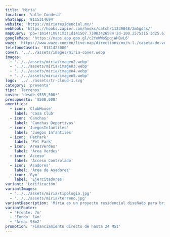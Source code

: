```yaml
---
title: 'Miria'
location: 'Valle Condesa'
whatsapp: '8115314694'
website: 'https://miriaresidencial.mx/'
webhook: 'https://hooks.zapier.com/hooks/catch/11239048/2m5gd4s/'
mapQuery: 'pb=!1m14!1m8!1m3!1d141507.73003426584!2d-100.2575315!3d25.6164061!3m2!1i1024!2i768!4f13.1!3m3!1m2!1s0x8662c33ddc09d07b%3A0xc335e692f5c4614e!2sCaseta%20de%20ventas%20-%20Valle%20Condesa!5e1!3m2!1sen!2sus!4v1728404162551!5m2!1sen!2sus'
googleMaps: 'https://maps.app.goo.gl/c2YoWWoSpqjWHQvL6'
waze: 'https://www.waze.com/en/live-map/directions/mx/n.l./caseta-de-ventas-valle-condesa?place=ChIJe9AJ3D3DYoYRTmHE9ZLmNcM'
telefonoCaseta: '8131423000'
cover: '../../assets/images/miria-cover.webp'
images:
  - '../../assets/miria/imagen2.webp'
  - '../../assets/miria/imagen3.webp'
  - '../../assets/miria/imagen4.webp'
  - '../../assets/miria/imagen5.webp'
logo: '../../assets/tr-cloud-1.svg'
category: 'preventa'
tipo: 'Terrenos'
costo: 'desde $535,500*'
presupuesto: '$500,000'
amenities:
  - icon: 'ClubHouse'
    label: 'Casa Club'
  - icon: 'Canchas'
    label: 'Canchas Deportivas'
  - icon: 'JuegosInfantiles'
    label: 'Juegos Infantiles'
  - icon: 'PetPark'
    label: 'Pet Park'
  - icon: 'AreasVerdes'
    label: 'Área Verdes'
  - icon: 'Acceso'
    label: 'Ácceso Controlado'
  - icon: 'Asadores'
    label: 'Área de Asadores'
  - icon: 'Gym'
    label: 'Ejercitadores'
variant: 'Lotificación'
variantImages:
  - '../../assets/miria/tipologia.jpg'
  - '../../assets/miria/terreno.jpg'
variantDescription: 'Miria es un proyecto residencial diseñado para brindarte tranquilidad y confort en un entorno natural y privilegiado, ideal para invertir o construir la casa que deseas.'
variantFooter:
  - 'Frente: 7m'
  - 'Fondo: 14m'
  - 'Área: 98m2'
promotion: 'Financiamiento directo de hasta 24 MSI'
---
```


